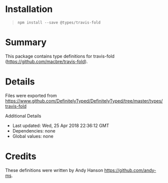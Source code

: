 # Installation
> `npm install --save @types/travis-fold`

# Summary
This package contains type definitions for travis-fold (https://github.com/macbre/travis-fold).

# Details
Files were exported from https://www.github.com/DefinitelyTyped/DefinitelyTyped/tree/master/types/travis-fold

Additional Details
 * Last updated: Wed, 25 Apr 2018 22:36:12 GMT
 * Dependencies: none
 * Global values: none

# Credits
These definitions were written by Andy Hanson <https://github.com/andy-ms>.
